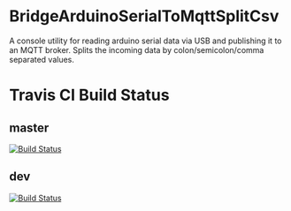 # BridgeArduinoSerialToMqttSplitCsv
A console utility for reading arduino serial data via USB and publishing it to an MQTT broker. Splits the incoming data by colon/semicolon/comma separated values.

# Travis CI Build Status
## master
[![Build Status](https://travis-ci.org/CompulsiveCoder/BridgeArduinoSerialToMqttSplitCsv.svg?branch=master)](https://travis-ci.org/CompulsiveCoder/BridgeArduinoSerialToMqttSplitCsv)

## dev
[![Build Status](https://travis-ci.org/CompulsiveCoder/BridgeArduinoSerialToMqttSplitCsv.svg?branch=dev)](https://travis-ci.org/CompulsiveCoder/BridgeArduinoSerialToMqttSplitCsv)

